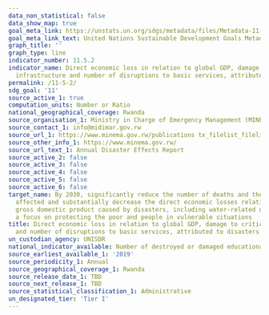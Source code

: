 ```yaml
---
data_non_statistical: false
data_show_map: true
goal_meta_link: https://unstats.un.org/sdgs/metadata/files/Metadata-11-05-02.pdf
goal_meta_link_text: United Nations Sustainable Development Goals Metadata (pdf 2066kB)
graph_title: ''
graph_type: line
indicator_number: 11.5.2
indicator_name: Direct economic loss in relation to global GDP, damage to critical
  infrastructure and number of disruptions to basic services, attributed to disasters
permalink: /11-5-2/
sdg_goal: '11'
source_active_1: true
computation_units: Number or Ratio
national_geographical_coverage: Rwanda
source_organisation_1: Ministry in Charge of Emergency Management (MINEMA)
source_contact_1: info@midimar.gov.rw 
source_url_1: https://www.minema.gov.rw/publications tx_filelist_filelist%5Baction%5D=list&tx_filelist_filelist%5Bcontroller%5D=File&tx_filelist_filelist%5Bpath%5D=%2Fuser_upload%2FMinema%2FPublications%2FAnnual_Reports%2F&cHash=1355054b6c4ba5ba2e73b48027901e3a
source_other_info_1: https://www.minema.gov.rw/
source_url_text_1: Annual Disaster Effects Report 
source_active_2: false
source_active_3: false
source_active_4: false
source_active_5: false
source_active_6: false
target_name: By 2030, significantly reduce the number of deaths and the number of people
  affected and substantially decrease the direct economic losses relative to global
  gross domestic product caused by disasters, including water-related disasters, with
  a focus on protecting the poor and people in vulnerable situations
title: Direct economic loss in relation to global GDP, damage to critical infrastructure
  and number of disruptions to basic services, attributed to disasters
un_custodian_agency: UNISDR
national_indicator_available: Number of destroyed or damaged educational facilities attributed to disasters, and Number of destroyed or damaged health facilities attributed to disasters. 
source_earliest_available_1: '2019'
source_periodicity_1: Annual
source_geographical_coverage_1: Rwanda
source_release_date_1: TBD
source_next_release_1: TBD
source_statistical_classification_1: Administrative
un_designated_tier: 'Tier I'
---
```

